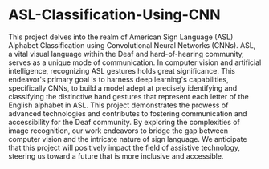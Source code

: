 # ASL-Classification-Using-CNN

This project delves into the realm of American Sign Language (ASL) Alphabet Classification using Convolutional Neural Networks (CNNs). ASL, a vital visual language within the Deaf and hard-of-hearing community, serves as a unique mode of communication. In computer vision and artificial intelligence, recognizing ASL gestures holds great significance. This endeavor's primary goal is to harness deep learning's capabilities, specifically CNNs, to build a model adept at precisely identifying and classifying the distinctive hand gestures that represent each letter of the English alphabet in ASL. This project demonstrates the prowess of advanced technologies and contributes to fostering communication and accessibility for the Deaf community. By exploring the complexities of image recognition, our work endeavors to bridge the gap between computer vision and the intricate nature of sign language. We anticipate that this project will positively impact the field of assistive technology, steering us toward a future that is more inclusive and accessible.
